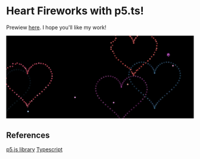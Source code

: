 # Heart Fireworks with p5.ts!

Prewiew [here](https://e3zfp.csb.app/). I hope you'll like my work!

![Preview image](https://github.com/kubo550/heart-fireworks-p5ts/blob/main/heart-fireworks-preview.png)

## References

[p5.js library](https://p5js.org/)
[Typescript](https://www.typescriptlang.org/)

